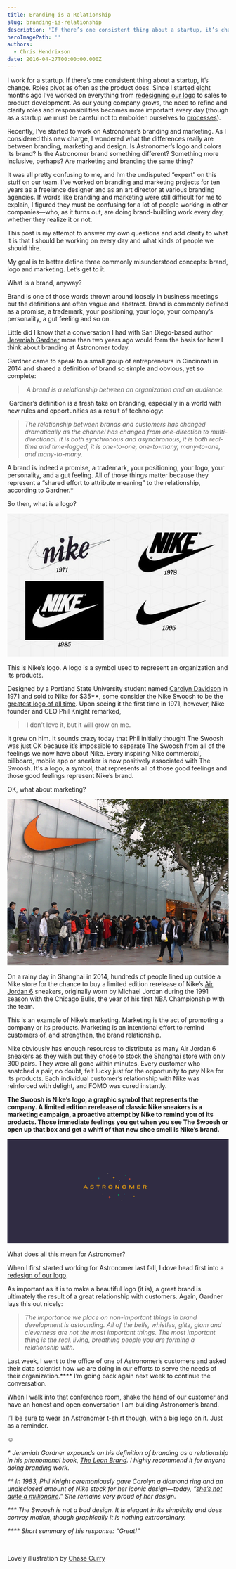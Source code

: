 ```yaml
---
title: Branding is a Relationship
slug: branding-is-relationship
description: 'If there’s one consistent thing about a startup, it’s change. '
heroImagePath: ''
authors:
  - Chris Hendrixson
date: 2016-04-27T00:00:00.000Z
---
```


I work for a startup. If there’s one consistent thing about a startup, it’s change. Roles pivot as often as the product does. Since I started eight months ago I’ve worked on everything from [redesigning our logo](https://www.astronomer.io/blog/a-logo-story) to sales to product development. As our young company grows, the need to refine and clarify roles and responsibilities becomes more important every day (though as a startup we must be careful not to embolden ourselves to [processes](https://www.astronomer.io/blog/the-problem-with-process)).

Recently, I’ve started to work on Astronomer’s branding and marketing. As I considered this new charge, I wondered what the differences really are between branding, marketing and design. Is Astronomer’s logo and colors its brand? Is the Astronomer brand something different? Something more inclusive, perhaps? Are marketing and branding the same thing?

It was all pretty confusing to me, and I’m the undisputed “expert” on this stuff on our team. I’ve worked on branding and marketing projects for ten years as a freelance designer and as an art director at various branding agencies. If words like branding and marketing were still difficult for me to explain, I figured they must be confusing for a lot of people working in other companies—who, as it turns out, are doing brand-building work every day, whether they realize it or not.

This post is my attempt to answer my own questions and add clarity to what it is that I should be working on every day and what kinds of people we should hire.

My goal is to better define three commonly misunderstood concepts: brand, logo and marketing. Let’s get to it.

What is a brand, anyway?

Brand is one of those words thrown around loosely in business meetings but the definitions are often vague and abstract. Brand is commonly defined as a promise, a trademark, your positioning, your logo, your company’s personality, a gut feeling and so on.

Little did I know that a conversation I had with San Diego-based author [Jeremiah Gardner](https://jeremiahgardner.com/) more than two years ago would form the basis for how I think about branding at Astronomer today.

Gardner came to speak to a small group of entrepreneurs in Cincinnati in 2014 and shared a definition of brand so simple and obvious, yet so complete:

> _&nbsp;A brand is a relationship between an organization and an audience._

&nbsp;Gardner’s definition is a fresh take on branding, especially in a world with new rules and opportunities as a result of technology:

> _The relationship between brands and customers has changed dramatically as the channel has changed from one-direction to multi-directional. It is both synchronous and asynchronous, it is both real-time and time-lagged, it is one-to-one, one-to-many, many-to-one, and many-to-many._

A brand is indeed a promise, a trademark, your positioning, your logo, your personality, and a gut feeling. All of those things matter because they represent a “shared effort to attribute meaning” to the relationship, according to Gardner.\*

So then, what is a logo?

![nike1.jpg](../assets/nike1.jpg "nike1.jpg")

This is Nike’s logo. A logo is a symbol used to represent an organization and its products.

Designed by a Portland State University student named [Carolyn Davidson](https://www.npr.org/2011/06/23/137376121/nike-swoosh-designer-discusses-her-iconic-creation) in 1971 and sold to Nike for $35\*\*, some consider the Nike Swoosh to be the [greatest logo of all time](https://www.complex.com/style/2013/03/the-50-most-iconic-brand-logos-of-all-time/nike). Upon seeing it the first time in 1971, however, Nike founder and CEO Phil Knight remarked,

> &nbsp;I don’t love it, but it will grow on me.

It grew on him. It sounds crazy today that Phil initially thought The Swoosh was just OK because it’s impossible to separate The Swoosh from all of the feelings we now have about Nike. Every inspiring Nike commercial, billboard, mobile app or sneaker is now positively associated with The Swoosh. It's a logo, a symbol, that represents all of those good feelings and those good feelings represent Nike’s brand.

OK, what about marketing?

![shanghai-nike-line.jpg](../assets/shanghai-nike-line.jpg "shanghai-nike-line.jpg")

On a rainy day in Shanghai in 2014, hundreds of people lined up outside a Nike store for the chance to buy a limited edition rerelease of Nike’s [Air Jordan 6](https://www.flightclub.com/air-jordans/air-jordan-6) sneakers, originally worn by Michael Jordan during the 1991 season with the Chicago Bulls, the year of his first NBA Championship with the team.

This is an example of Nike’s marketing. Marketing is the act of promoting a company or its products. Marketing is an intentional effort to remind customers of, and strengthen, the brand relationship.

Nike obviously has enough resources to distribute as many Air Jordan 6 sneakers as they wish but they chose to stock the Shanghai store with only 300 pairs. They were all gone within minutes. Every customer who snatched a pair, no doubt, felt lucky just for the opportunity to pay Nike for its products. Each individual customer’s relationship with Nike was reinforced with delight, and FOMO was cured instantly.

**The Swoosh is Nike’s logo, a graphic symbol that represents the company. A limited edition rerelease of classic Nike sneakers is a marketing campaign, a proactive attempt by Nike to remind you of its products. Those immediate feelings you get when you see The Swoosh or open up that box and get a whiff of that new shoe smell is Nike’s brand.**

![logoD2x.png](../assets/logoD2x.png "logoD2x.png")

What does all this mean for Astronomer?

When I first started working for Astronomer last fall, I dove head first into a [redesign of our logo](https://www.astronomer.io/blog/a-logo-story).

As important as it is to make a beautiful logo (it is), a great brand is ultimately the result of a great relationship with customers. Again, Gardner lays this out nicely:

> _The importance we place on non-important things in brand development is astounding. All of the bells, whistles, glitz, glam and cleverness are not the most important things. The most important thing is the real, living, breathing people you are forming a relationship with._

Last week, I went to the office of one of Astronomer’s customers and asked their data scientist how we are doing in our efforts to serve the needs of their organization.\*\*\*\* I’m going back again next week to continue the conversation.

When I walk into that conference room, shake the hand of our customer and have an honest and open conversation I am building Astronomer’s brand.

I’ll be sure to wear an Astronomer t-shirt though, with a big logo on it. Just as a reminder.

☺️

_\* Jeremiah Gardner expounds on his definition of branding as a relationship in his phenomenal book, [The Lean Brand](https://leanbrandbook.com/). I highly recommend it for anyone doing branding work._

_\*\* In 1983, Phil Knight ceremoniously gave Carolyn a diamond ring and an undisclosed amount of Nike stock for her iconic design—today, “[she’s not quite a millionaire](https://www.npr.org/2011/06/23/137376121/nike-swoosh-designer-discusses-her-iconic-creation).” She remains very proud of her design._

_\*\*\* The Swoosh is not a bad design. It is elegant in its simplicity and does convey motion, though graphically it is nothing extraordinary._

_\*\*\*\* Short summary of his response: “Great!”_

&nbsp;

Lovely illustration by [Chase Curry](https://dribbble.com/shots/2331767-Tandem-Google-Bike)

